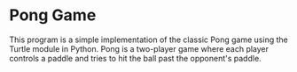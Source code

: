 # Pong Game

This program is a simple implementation of the classic Pong game using the Turtle module in Python. Pong is a two-player game where each player controls a paddle and tries to hit the ball past the opponent's paddle.